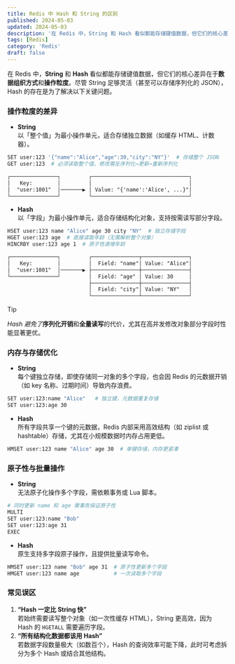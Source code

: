 ```yaml
---
title: Redis 中 Hash 和 String 的区别
published: 2024-05-03
updated: 2024-05-03
description: '在 Redis 中，String 和 Hash 看似都能存储键值数据，但它们的核心差异在于数据组织方式和操作粒度。'
tags: [Redis]
category: 'Redis'
draft: false 
---
```



在 Redis 中，**String** 和 **Hash** 看似都能存储键值数据，但它们的核心差异在于**数据组织方式**和**操作粒度**。尽管 String 足够灵活（甚至可以存储序列化的 JSON），Hash 的存在是为了解决以下关键问题。

### **操作粒度的差异**
+ **String**  
以「整个值」为最小操作单元，适合存储独立数据（如缓存 HTML、计数器）。  

```bash
SET user:123 '{"name":"Alice","age":30,"city":"NY"}'  # 存储整个 JSON
GET user:123  # 必须读取整个值，修改需反序列化→更新→重新序列化
```

```markdown
┌───────────────┐         ┌───────────────────────────────┐
│   Key:        │         │                               │
│  "user:1001"  │───────▶ │ Value: "{'name':'Alice', ...}"│
└───────────────┘         └───────────────────────────────┘
```

+ **Hash**  
以「字段」为最小操作单元，适合存储结构化对象，支持按需读写部分字段。  

```bash
HSET user:123 name "Alice" age 30 city "NY"  # 独立存储字段
HGET user:123 age  # 直接读取年龄（无需解析整个对象）
HINCRBY user:123 age 1  # 原子性递增年龄
```

```markdown
┌───────────────┐         ┌───────────────┬───────────────┐
│   Key:        │         │  Field: "name"│ Value: "Alice"│
│  "user:1001"  │───────▶ ├───────────────┼───────────────┤
└───────────────┘         │  Field: "age" │ Value: 30     │
                          ├───────────────┼───────────────┤
                          │  Field: "city"│ Value: "NY"   │
                          └───────────────┴───────────────┘
```

> [!TIP]
> _Hash 避免了_**序列化开销**和**全量读写**的代价，尤其在高并发修改对象部分字段时性能显著更优。

### **内存与存储优化**
+ **String**  
每个键独立存储，即使存储同一对象的多个字段，也会因 Redis 的元数据开销（如 key 名称、过期时间）导致内存浪费。  

```bash
SET user:123:name "Alice"   # 独立键，元数据重复存储
SET user:123:age 30
```

+ **Hash**  
所有字段共享一个键的元数据，Redis 内部采用高效结构（如 ziplist 或 hashtable）存储，尤其在小规模数据时内存占用更低。  

```bash
HMSET user:123 name "Alice" age 30  # 单键存储，内存更紧凑
```

### **原子性与批量操作**
+ **String**  
无法原子化操作多个字段，需依赖事务或 Lua 脚本。  

```bash
# 同时更新 name 和 age 需事务保证原子性
MULTI
SET user:123:name "Bob"
SET user:123:age 31
EXEC
```

+ **Hash**  
原生支持多字段原子操作，且提供批量读写命令。  

```bash
HMSET user:123 name "Bob" age 31  # 原子性更新多个字段
HMGET user:123 name age           # 一次读取多个字段
```

### **常见误区**
1. **“Hash 一定比 String 快”**  
若始终需要读写整个对象（如一次性缓存 HTML），String 更高效，因为 Hash 的 `HGETALL` 需要遍历字段。
2. **“所有结构化数据都该用 Hash”**  
若数据字段数量极大（如数百个），Hash 的查询效率可能下降，此时可考虑拆分为多个 Hash 或结合其他结构。

